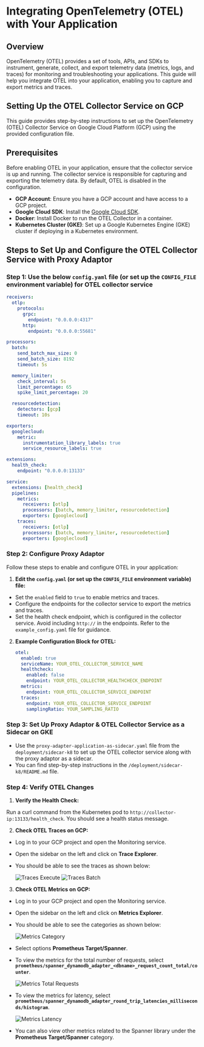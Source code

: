# Integrating OpenTelemetry (OTEL) with Your Application

## Overview

OpenTelemetry (OTEL) provides a set of tools, APIs, and SDKs to instrument, generate, collect, and export telemetry data (metrics, logs, and traces) for monitoring and troubleshooting your applications. This guide will help you integrate OTEL into your application, enabling you to capture and export metrics and traces.

## Setting Up the OTEL Collector Service on GCP

This guide provides step-by-step instructions to set up the OpenTelemetry (OTEL) Collector Service on Google Cloud Platform (GCP) using the provided configuration file.

## Prerequisites

Before enabling OTEL in your application, ensure that the collector service is up and running. The collector service is responsible for capturing and exporting the telemetry data. By default, OTEL is disabled in the configuration.

* **GCP Account**: Ensure you have a GCP account and have access to a GCP project.
* **Google Cloud SDK**: Install the [Google Cloud SDK](https://cloud.google.com/sdk/docs/install).
* **Docker**: Install Docker to run the OTEL Collector in a container.
* **Kubernetes Cluster (GKE)**: Set up a Google Kubernetes Engine (GKE) cluster if deploying in a Kubernetes environment.

## Steps to Set Up and Configure the OTEL Collector Service with Proxy Adaptor

### Step 1: Use the below `config.yaml` file (or set up the `CONFIG_FILE` environment variable) for OTEL collector service

```yaml
receivers:
  otlp:
    protocols:
      grpc:
        endpoint: "0.0.0.0:4317"
      http:
        endpoint: "0.0.0.0:55681"

processors:
  batch:
    send_batch_max_size: 0
    send_batch_size: 8192
    timeout: 5s

  memory_limiter:
    check_interval: 5s
    limit_percentage: 65
    spike_limit_percentage: 20

  resourcedetection:
    detectors: [gcp]
    timeout: 10s

exporters:
  googlecloud:
    metric:
      instrumentation_library_labels: true
      service_resource_labels: true

extensions:
  health_check:
    endpoint: "0.0.0.0:13133"

service:
  extensions: [health_check]
  pipelines:
    metrics:
      receivers: [otlp]
      processors: [batch, memory_limiter, resourcedetection]
      exporters: [googlecloud]
    traces:
      receivers: [otlp]
      processors: [batch, memory_limiter, resourcedetection]
      exporters: [googlecloud]
```

### Step 2: Configure Proxy Adaptor

Follow these steps to enable and configure OTEL in your application:

1. **Edit the `config.yaml` (or set up the `CONFIG_FILE` environment variable) file:**
  * Set the `enabled` field to `true` to enable metrics and traces.
  * Configure the endpoints for the collector service to export the metrics and traces.
  * Set the health check endpoint, which is configured in the collector service. Avoid including `http://` in the endpoints. Refer to the `example_config.yaml` file for guidance.

2. **Example Configuration Block for OTEL:**
   ```yaml
   otel:
     enabled: true
     serviceName: YOUR_OTEL_COLLECTOR_SERVICE_NAME
     healthcheck:
       enabled: false
       endpoint: YOUR_OTEL_COLLECTOR_HEALTHCHECK_ENDPOINT
     metrics:
       endpoint: YOUR_OTEL_COLLECTOR_SERVICE_ENDPOINT
     traces:
       endpoint: YOUR_OTEL_COLLECTOR_SERVICE_ENDPOINT
       samplingRatio: YOUR_SAMPLING_RATIO
   ```

### Step 3: Set Up Proxy Adaptor & OTEL Collector Service as a Sidecar on GKE

* Use the `proxy-adapter-application-as-sidecar.yaml` file from the `deployment/sidecar-k8` to set up the OTEL collector service along with the proxy adaptor as a sidecar.
* You can find step-by-step instructions in the `/deployment/sidecar-k8/README.md` file.

### Step 4: Verify OTEL Changes

1. **Verify the Health Check:**
   
  Run a curl command from the Kubernetes pod to `http://collector-ip:13133/health_check`. You should see a health status message.

2. **Check OTEL Traces on GCP:**
   
  * Log in to your GCP project and open the Monitoring service.
  * Open the sidebar on the left and click on **Trace Explorer**.
  * You should be able to see the traces as shown below:
    
    ![Traces Execute](./img/traces-execute.png)
    ![Traces Batch](./img/traces-batch.png)

3. **Check OTEL Metrics on GCP:**
   
  * Log in to your GCP project and open the Monitoring service.
  * Open the sidebar on the left and click on **Metrics Explorer**.
  * You should be able to see the categories as shown below:
    
    ![Metrics Category](./img/metrics-category.png)

  * Select options **Prometheus Target/Spanner**.
  * To view the metrics for the total number of requests, select **`prometheus/spanner_dynamodb_adapter_<dbname>_request_count_total/counter`**.
     
    ![Metrics Total Requests](./img/metrics_total_requests.png)

  * To view the metrics for latency, select **`prometheus/spanner_dynamodb_adapter_round_trip_latencies_milliseconds/histogram`**.
     
    ![Metrics Latency](./img/metrics-latency.png)

  * You can also view other metrics related to the Spanner library under the **Prometheus Target/Spanner** category.
